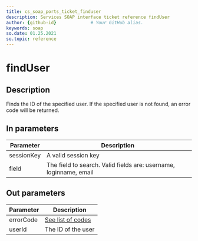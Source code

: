 ```yaml
---
title: cs_soap_ports_ticket_finduser
description: Services SOAP interface ticket reference findUser
author: {github-id}             # Your GitHub alias.
keywords: soap
so.date: 01.25.2021
so.topic: reference
---
```


# findUser

## Description

Finds the ID of the specified user. If the specified user is not found, an error code will be returned.

## In parameters

| Parameter | Description |
|---|---|
| sessionKey | A valid session key |
| field | The field to search. Valid fields are: username, loginname, email |

## Out parameters

| Parameter | Description |
|---|---|
| errorCode | [See list of codes][1] |
| userId | The ID of the user |

<!-- Referenced links -->
[1]: ../error-codes.md
